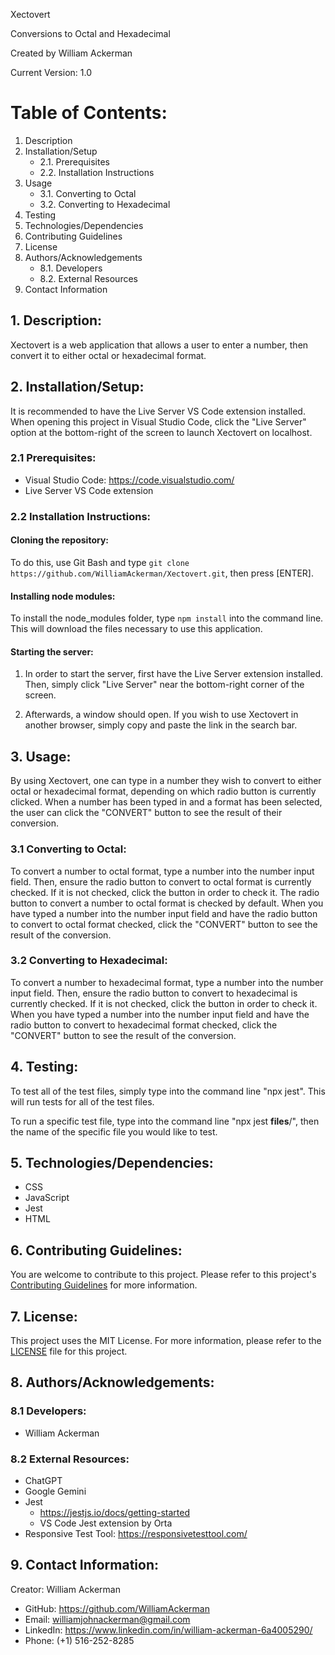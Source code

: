 Xectovert

Conversions to Octal and Hexadecimal

Created by William Ackerman

Current Version: 1.0

# Table of Contents:
1. Description
2. Installation/Setup
    - 2.1. Prerequisites
    - 2.2. Installation Instructions
3. Usage
    - 3.1. Converting to Octal
    - 3.2. Converting to Hexadecimal
4. Testing
5. Technologies/Dependencies
6. Contributing Guidelines
7. License
8. Authors/Acknowledgements
    - 8.1. Developers
    - 8.2. External Resources
9. Contact Information

## 1. Description:
Xectovert is a web application that allows a user to enter a number, then convert it to either octal or hexadecimal format.

## 2. Installation/Setup:
It is recommended to have the Live Server VS Code extension installed. When opening this project in Visual Studio Code, click the "Live Server" option at the bottom-right of the screen to launch Xectovert on localhost.

### 2.1 Prerequisites:

- Visual Studio Code: https://code.visualstudio.com/
- Live Server VS Code extension

### 2.2 Installation Instructions:

#### Cloning the repository:
To do this, use Git Bash and type `git clone https://github.com/WilliamAckerman/Xectovert.git`, then press [ENTER].

#### Installing node modules:
To install the node_modules folder, type `npm install` into the command line. This will download the files necessary to use this application.

#### Starting the server:
1. In order to start the server, first have the Live Server extension installed. Then, simply click "Live Server" near the bottom-right corner of the screen.

2. Afterwards, a window should open. If you wish to use Xectovert in another browser, simply copy and paste the link in the search bar.

## 3. Usage:
By using Xectovert, one can type in a number they wish to convert to either octal or hexadecimal format, depending on which radio button is currently clicked. When a number has been typed in and a format has been selected, the user can click the "CONVERT" button to see the result of their conversion.

### 3.1 Converting to Octal:
To convert a number to octal format, type a number into the number input field. Then, ensure the radio button to convert to octal format is currently checked. If it is not checked, click the button in order to check it. The radio button to convert a number to octal format is checked by default. When you have typed a number into the number input field and have the radio button to convert to octal format checked, click the "CONVERT" button to see the result of the conversion.

### 3.2 Converting to Hexadecimal:
To convert a number to hexadecimal format, type a number into the number input field. Then, ensure the radio button to convert to hexadecimal is currently checked. If it is not checked, click the button in order to check it. When you have typed a number into the number input field and have the radio button to convert to hexadecimal format checked, click the "CONVERT" button to see the result of the conversion.

## 4. Testing:
To test all of the test files, simply type into the command line "npx jest". This will run tests for all of the test files.

To run a specific test file, type into the command line "npx jest __files__/", then the name of the specific file you would like to test.

## 5. Technologies/Dependencies:
- CSS
- JavaScript
- Jest
- HTML

## 6. Contributing Guidelines:
You are welcome to contribute to this project. Please refer to this project's [Contributing Guidelines](CONTRIBUTING.md) for more information.

## 7. License:
This project uses the MIT License. For more information, please refer to the [LICENSE](LICENSE) file for this project.

## 8. Authors/Acknowledgements:

### 8.1 Developers:
- William Ackerman

### 8.2 External Resources:
- ChatGPT
- Google Gemini
- Jest
    - https://jestjs.io/docs/getting-started
    - VS Code Jest extension by Orta
- Responsive Test Tool: https://responsivetesttool.com/

## 9. Contact Information:
Creator: William Ackerman
- GitHub: https://github.com/WilliamAckerman
- Email: williamjohnackerman@gmail.com
- LinkedIn: https://www.linkedin.com/in/william-ackerman-6a4005290/
- Phone: (+1) 516-252-8285